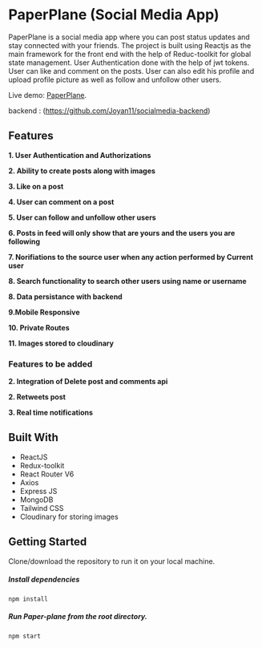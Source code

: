 <!-- @format -->

# PaperPlane (Social Media App)

PaperPlane is a social media app where you can post status updates and stay connected with your friends. The project is built using Reactjs as the main framework for the front end with the help of Reduc-toolkit for global state management. User Authentication done with the help of jwt tokens. User can like and comment on the posts. User can also edit his profile and upload profile picture as well as follow and unfollow other users.

Live demo: [PaperPlane](https://paper-plane.netlify.app/).

backend : (https://github.com/Joyan11/socialmedia-backend)

## Features

**1. User Authentication and Authorizations**

**2. Ability to create posts along with images**

**3. Like on a post**

**4. User can comment on a post**

**5. User can follow and unfollow other users**

**6. Posts in feed will only show that are yours and the users you are following**

**7. Norifiations to the source user when any action performed by Current user**

**8. Search functionality to search other users using name or username**

**8. Data persistance with backend**

**9.Mobile Responsive**

**10. Private Routes**

**11. Images stored to cloudinary**

### Features to be added

**2. Integration of Delete post and comments api**

**2. Retweets post**

**3. Real time notifications**

## Built With

- ReactJS
- Redux-toolkit
- React Router V6
- Axios
- Express JS
- MongoDB
- Tailwind CSS
- Cloudinary for storing images

## Getting Started

Clone/download the repository to run it on your local machine.

##### Install dependencies

`npm install`

##### Run Paper-plane from the root directory.

`npm start`
